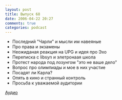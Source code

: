 ```yaml
---
layout: post
title: Выпуск 68
date: 2006-04-22 20:27
comments: true
categories: podcast
---
```


- Последний "Чарли" и мысли им навеяные
- Про права и экзамены
- Неожиданая реакция на UPG и идея про Эхо
- Переписка с libsyn и элетронаая школа
- Протест народа под лозунгом "это не ваше дело"
- Вопрос про олимпиады и мое в них участие
- Посадят ли Карла?
- Опять в кино и странный контроль
- Просьба к уважаемой аудитории

[Аудио](https://podcast.umputun.com/media/ump_podcast68.mp3)
<audio src="https://podcast.umputun.com/media/ump_podcast68.mp3" preload="none">